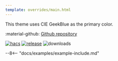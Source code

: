 ```yaml
---
template: overrides/main.html
---
```


This theme uses CIE GeekBlue as the primary color.

:material-github: [Github repository][m3-theme-github-url]

[![hacs][hacs-badge]][hacs-url]
[![release][release-badge]][release-url]
![downloads][downloads-badge]

--8<-- "docs/examples/example-include.md"

<!--- References to pictures... --->

[M3 Palettes]: ../assets/screenshots/m3-theme-c10-palettes.png
[M3 Surfaces]: ../assets/screenshots/m3-theme-c10-surfaces.png
[M3 Light]: ../assets/screenshots/m3-theme-c10-light.png
[M3 Dark]: ../assets/screenshots/m3-theme-c10-dark.png

[M3 Example Light]: ../assets/screenshots/m3-example-c10-light.png
[M3 Example Dark]: ../assets/screenshots/m3-example-c10-dark.png

<!--- References to external links... --->

[sak-example-12-url]: https://swiss-army-knife.docs.amoebelabs.com/examples/example-12/
[m3-theme-github-url]: https://github.com/AmoebeLabs/HA-Theme_M3-c10-geekblue

<!-- Badges -->

[hacs-url]: https://github.com/hacs/default
[hacs-badge]: https://img.shields.io/badge/HACS-Default-41BDF5.svg?style=for-the-badge
[release-badge]: https://img.shields.io/github/v/release/AmoebeLabs/HA-Theme_M3-c10-geekblue?style=for-the-badge
[downloads-badge]: https://img.shields.io/github/downloads/AmoebeLabs/HA-Theme_M3-c10-geekblue/total?style=for-the-badge


<!-- References -->

[home-assistant]: https://www.home-assistant.io/
[home-assitant-theme-docs]: https://www.home-assistant.io/integrations/frontend/#defining-themes
[hacs]: https://hacs.xyz
[release-url]: https://github.com/AmoebeLabs/HA-Theme_M3-c10-geekblue/releases
[sak-docs-url]: https://swiss-army-knife.docs.amoebelabs.com/
